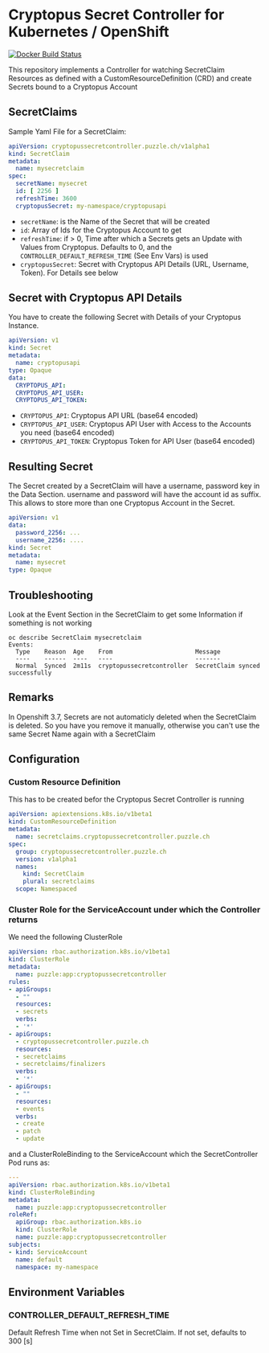 # Cryptopus Secret Controller for Kubernetes / OpenShift

[![Docker Build Status](https://img.shields.io/docker/build/puzzleitc/cryptopus-k8s-secretcontroller.svg)](https://hub.docker.com/r/puzzleitc/cryptopus-k8s-secretcontroller)

This repository implements a Controller for watching SecretClaim Resources as
defined with a CustomResourceDefinition (CRD) and create Secrets bound to a Cryptopus Account


## SecretClaims

Sample Yaml File for a SecretClaim:

```yaml
apiVersion: cryptopussecretcontroller.puzzle.ch/v1alpha1
kind: SecretClaim
metadata:
  name: mysecretclaim
spec:
  secretName: mysecret
  id: [ 2256 ]
  refreshTime: 3600
  cryptopusSecret: my-namespace/cryptopusapi
```

* `secretName`: is the Name of the Secret that will be created
* `id`: Array of Ids for the Cryptopus Account to get
* `refreshTime`: if > 0, Time after which a Secrets gets an Update with Values from Cryptopus. Defaults to 0, and the `CONTROLLER_DEFAULT_REFRESH_TIME` (See Env Vars) is used
* `cryptopusSecret`: Secret with Cryptopus API Details (URL, Username, Token). For Details see below

## Secret with Cryptopus API Details

You have to create the following Secret with Details of your Cryptopus Instance.

```yaml
apiVersion: v1
kind: Secret
metadata:
  name: cryptopusapi
type: Opaque
data:
  CRYPTOPUS_API:
  CRYPTOPUS_API_USER:
  CRYPTOPUS_API_TOKEN:
```

* `CRYPTOPUS_API`: Cryptopus API URL (base64 encoded)
* `CRYPTOPUS_API_USER`: Cryptopus API User with Access to the Accounts you need (base64 encoded)
* `CRYPTOPUS_API_TOKEN`: Cryptopus Token for API User (base64 encoded)

## Resulting Secret

The Secret created by a SecretClaim will have a username, password key in the Data Section. username and password will have the account id as suffix. This allows to store more than one Cryptopus Account in the Secret.


```yaml
apiVersion: v1
data:
  password_2256: ...
  username_2256: ....
kind: Secret
metadata:
  name: mysecret
type: Opaque
```

## Troubleshooting

Look at the Event Section in the SecretClaim to get some Information if something is not working

```
oc describe SecretClaim mysecretclaim
Events:
  Type    Reason  Age    From                       Message
  ----    ------  ----   ----                       -------
  Normal  Synced  2m11s  cryptopussecretcontroller  SecretClaim synced successfully
```


## Remarks

In Openshift 3.7, Secrets are not automaticly deleted when the SecretClaim is deleted. So you have you remove it manually, otherwise you can't use the same Secret Name again with a SecretClaim


## Configuration

### Custom Resource Definition

This has to be created befor the Cryptopus Secret Controller is running

```yaml
apiVersion: apiextensions.k8s.io/v1beta1
kind: CustomResourceDefinition
metadata:
  name: secretclaims.cryptopussecretcontroller.puzzle.ch
spec:
  group: cryptopussecretcontroller.puzzle.ch
  version: v1alpha1
  names:
    kind: SecretClaim
    plural: secretclaims
  scope: Namespaced

```

### Cluster Role for the ServiceAccount under which the Controller returns

We need the following ClusterRole

```yaml
apiVersion: rbac.authorization.k8s.io/v1beta1
kind: ClusterRole
metadata:
  name: puzzle:app:cryptopussecretcontroller
rules:
- apiGroups:
  - ""
  resources:
  - secrets
  verbs:
  - '*'
- apiGroups:
  - cryptopussecretcontroller.puzzle.ch
  resources:
  - secretclaims
  - secretclaims/finalizers
  verbs:
  - '*'
- apiGroups:
  - ""
  resources:
  - events
  verbs:
  - create
  - patch
  - update
```

and a ClusterRoleBinding to the ServiceAccount which the SecretController Pod runs as:

```yaml
---
apiVersion: rbac.authorization.k8s.io/v1beta1
kind: ClusterRoleBinding
metadata:
  name: puzzle:app:cryptopussecretcontroller
roleRef:
  apiGroup: rbac.authorization.k8s.io
  kind: ClusterRole
  name: puzzle:app:cryptopussecretcontroller
subjects:
- kind: ServiceAccount
  name: default
  namespace: my-namespace
```

## Environment Variables

### CONTROLLER_DEFAULT_REFRESH_TIME

Default Refresh Time when not Set in SecretClaim. If not set, defaults to 300 [s]
